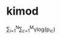 # kimod

&sum;<sub>i=1</sub><sup>N</sup>&sum;<sub>c=1</sub><sup>M</sup>&gamma;log(p<sub>ic</sub>)

<math>\sum_{i=1}^N </math>
